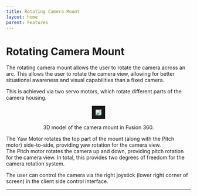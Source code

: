 ```yaml
---
title: Rotating Camera Mount
layout: home
parent: Features
---
```

# Rotating Camera Mount

The rotating camera mount allows the user to rotate the camera across an arc. This allows the user to rotate the camera view, allowing for better situational awareness and visual capabilities than a fixed camera.  

This is achieved via two servo motors, which rotate different parts of the camera housing.  
  
<p align="center">
<img src="https://github.com/user-attachments/assets/c36c8585-dcb1-4d7e-b622-c5144273ea22" border="10"/>  
</p>
<p align="center">
3D model of the camera mount in Fusion 360.  
</p>
  
The Yaw Motor rotates the top part of the mount (along with the Pitch motor) side-to-side, providing yaw rotation for the camera view.  
The Pitch motor rotates the camera up and down, providing pitch rotation for the camera view.
In total, this provides two degrees of freedom for the camera rotation system.
  
The user can control the camera via the right joystick (lower right corner of screen) in the client side control interface.
  


----

[Just the Docs]: https://just-the-docs.github.io/just-the-docs/
[GitHub Pages]: https://docs.github.com/en/pages
[README]: https://github.com/just-the-docs/just-the-docs-template/blob/main/README.md
[Jekyll]: https://jekyllrb.com
[GitHub Pages / Actions workflow]: https://github.blog/changelog/2022-07-27-github-pages-custom-github-actions-workflows-beta/
[use this template]: https://github.com/just-the-docs/just-the-docs-template/generate
